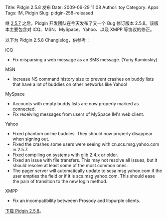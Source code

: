 Title: Pidgin 2.5.8 发布
Date: 2009-06-29 11:08
Author: toy
Category: Apps
Tags: IM, Pidgin
Slug: pidgin-258-released

继
[2.5.7](http://linuxtoy.org/archives/pidgin-releases-257-bug-fixed-version.html)
之后，Pidgin 开发团队在今天发布了又一个 Bug 修订版本
2.5.8。该版本主要包含对 ICQ、MSN、MySpace、Yahoo、以及 XMPP
等协议的修正。

以下为 Pidgin 2.5.8 Changlelog，供参考：

ICQ

* Fix misparsing a web message as an SMS message. (Yuriy Kaminskiy)

MSN

* Increase NS command history size to prevent crashes on buddy lists
that have a lot of buddies on other networks like Yahoo!

MySpace

* Accounts with empty buddy lists are now properly marked as
connected.  
* Fix receiving messages from users of MySpace IM's web client.

Yahoo

* Fixed phantom online buddies. They should now properly disappear when
signing out.  
* Fixed the crashes some users were seeing with cn.scs.msg.yahoo.com
in 2.5.7.  
* Fixed compiling on systems with glib 2.4.x or older.  
* Fixed an issue with file transfers. This may not resolve all issues,
but it should resolve at least some of the most common ones.  
* The pager server will automatically update to scsa.msg.yahoo.com if
the user empties the field or if it is scs.msg.yahoo.com. This should
ease the pain of transition to the new login method.

XMPP

* Fix an incompatibility betweeen Prosody and libpurple clients.

[下载 Pidgin 2.5.8](http://pidgin.im/download/)。

